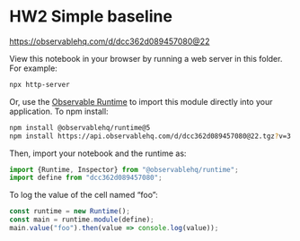 # HW2 Simple baseline

https://observablehq.com/d/dcc362d089457080@22

View this notebook in your browser by running a web server in this folder. For
example:

~~~sh
npx http-server
~~~

Or, use the [Observable Runtime](https://github.com/observablehq/runtime) to
import this module directly into your application. To npm install:

~~~sh
npm install @observablehq/runtime@5
npm install https://api.observablehq.com/d/dcc362d089457080@22.tgz?v=3
~~~

Then, import your notebook and the runtime as:

~~~js
import {Runtime, Inspector} from "@observablehq/runtime";
import define from "dcc362d089457080";
~~~

To log the value of the cell named “foo”:

~~~js
const runtime = new Runtime();
const main = runtime.module(define);
main.value("foo").then(value => console.log(value));
~~~
